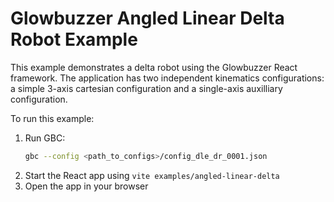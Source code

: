 # Glowbuzzer Angled Linear Delta Robot Example

This example demonstrates a delta robot using the Glowbuzzer React framework. The application has two independent
kinematics configurations: a simple 3-axis cartesian configuration and a single-axis auxilliary configuration.

To run this example:

1. Run GBC:
    ```bash
    gbc --config <path_to_configs>/config_dle_dr_0001.json
    ```
1. Start the React app using `vite examples/angled-linear-delta`
1. Open the app in your browser 
